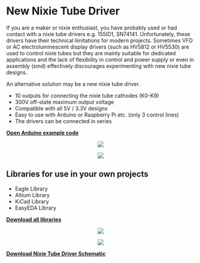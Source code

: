 # New Nixie Tube Driver
If you are a maker or nixie enthusiast, you have probably used or had contact with a nixie tube drivers e.g. 155ID1, SN74141. Unfortunately, these drivers have their technical limitations for modern projects. Sometimes VFD or AC electroluminescent display drivers (such as HV5812 or HV5530) are used to control nixie tubes but they are mainly suitable for dedicated applications and the lack of flexibility in control and power supply or even in assembly (smd) effectively discourages experimenting with new nixie tube designs.

An alternative solution may be a new nixie tube driver.
* 10 outputs for connecting the nixie tube cathodes (K0-K9)
* 300V off-state maximum output voltage
* Compatible with all 5V / 3.3V designs
* Easy to use with Arduino or Raspberry Pi etc. (only 3 control lines)
* The drivers can be connected in series

**<a href="https://github.com/marcinsaj/Nixie-Tube-Driver/blob/master/example/Nixie-Tube-Driver.ino">Open Arduino example code</a>**

<p align="center"><img src="https://github.com/marcinsaj/Nixie-Tube-Driver/blob/master/extras/nixie-tube-driver.jpg"></p>
<p align="center"><img src="https://github.com/marcinsaj/Nixie-Tube-Driver/blob/master/extras/nixie-tube-driver-diagram.jpg"></p>

## Libraries for use in your own projects
* Eagle Library
* Altium Library
* KiCad Library
* EasyEDA Library

**<a href="https://github.com/marcinsaj/Nixie-Tube-Driver/raw/master/library/Library-Eagle-Altium-KiCad-EasyEDA.zip" download="Library - Eagle Altium KiCad EasyEDA ">Download all libraries</a>**

<p align="center"><img src="https://github.com/marcinsaj/Nixie-Tube-Driver/blob/master/extras/nixie-tube-driver-library.jpg"></p>

<p align="center"><img src="https://github.com/marcinsaj/Nixie-Tube-Driver/blob/master/extras/nixie-tube-driver-schematic.png"></p>

**<a href="https://github.com/marcinsaj/Nixie-Tube-Driver/raw/master/datasheet/Nixie-Tube-Driver-Schematic.pdf">Download Nixie Tube Driver Schematic</a>**
